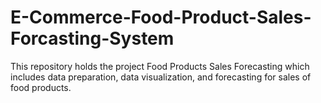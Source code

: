 # E-Commerce-Food-Product-Sales-Forcasting-System
This repository holds the project Food Products Sales Forecasting which includes data preparation, data visualization, and forecasting for sales of food products.
